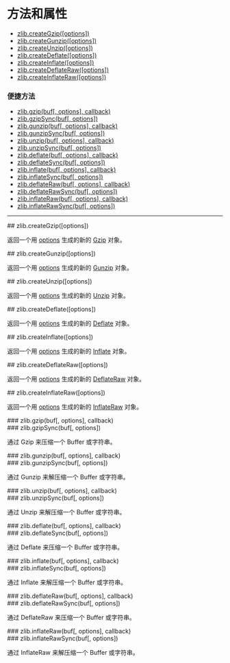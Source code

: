 # 方法和属性

* [zlib.createGzip([options])](#createGzip)
* [zlib.createGunzip([options])](#createGunzip)
* [zlib.createUnzip([options])](#createUnzip)
* [zlib.createDeflate([options])](#createDeflate)
* [zlib.createInflate([options])](#createInflate)
* [zlib.createDeflateRaw([options])](#createDeflateRaw)
* [zlib.createInflateRaw([options])](#createInflateRaw)

### 便捷方法

* [zlib.gzip(buf[, options], callback)](#gzip)
* [zlib.gzipSync(buf[, options])](#gzipSync)
* [zlib.gunzip(buf[, options], callback)](#gunzip)
* [zlib.gunzipSync(buf[, options])](#gunzipSync)
* [zlib.unzip(buf[, options], callback)](#unzip)
* [zlib.unzipSync(buf[, options])](#unzipSync)
* [zlib.deflate(buf[, options], callback)](#deflate)
* [zlib.deflateSync(buf[, options])](#deflateSync)
* [zlib.inflate(buf[, options], callback)](#inflate)
* [zlib.inflateSync(buf[, options])](#inflateSync)
* [zlib.deflateRaw(buf[, options], callback)](#deflateRaw)
* [zlib.deflateRawSync(buf[, options])](#deflateRawSync)
* [zlib.inflateRaw(buf[, options], callback)](#inflateRaw)
* [zlib.inflateRawSync(buf[, options])](#inflateRawSync)

--------------------------------------------------


<div id="createGzip" class="anchor"></div>
## zlib.createGzip([options])

返回一个用 [options](./class_options.md#) 生成的新的 [Gzip](./zlib_class.md#Gzip) 对象。


<div id="createGunzip" class="anchor"></div>
## zlib.createGunzip([options])

返回一个用 [options](./class_options.md#) 生成的新的 [Gunzip](./zlib_class.md#Gunzip) 对象。


<div id="createUnzip" class="anchor"></div>
## zlib.createUnzip([options])

返回一个用 [options](./class_options.md#) 生成的新的 [Unzip](./zlib_class.md#Unzip) 对象。


<div id="createDeflate" class="anchor"></div>
## zlib.createDeflate([options])

返回一个用 [options](./class_options.md#) 生成的新的 [Deflate](./zlib_class.md#Deflate) 对象。


<div id="createInflate" class="anchor"></div>
## zlib.createInflate([options])

返回一个用 [options](./class_options.md#) 生成的新的 [Inflate](./zlib_class.md#Inflate) 对象。


<div id="createDeflateRaw" class="anchor"></div>
## zlib.createDeflateRaw([options])

返回一个用 [options](./class_options.md#) 生成的新的 [DeflateRaw](./zlib_class.md#DeflateRaw) 对象。


<div id="createInflateRaw" class="anchor"></div>
## zlib.createInflateRaw([options])

返回一个用 [options](./class_options.md#) 生成的新的 [InflateRaw](./zlib_class.md#InflateRaw) 对象。


<div id="gzip" class="anchor"></div>
### zlib.gzip(buf[, options], callback)
<div id="gzipSync" class="anchor"></div>
### zlib.gzipSync(buf[, options])

通过 Gzip 来压缩一个 Buffer 或字符串。


<div id="gunzip" class="anchor"></div>
### zlib.gunzip(buf[, options], callback)
<div id="gunzipSync" class="anchor"></div>
### zlib.gunzipSync(buf[, options])

通过 Gunzip 来解压缩一个 Buffer 或字符串。


<div id="unzip" class="anchor"></div>
### zlib.unzip(buf[, options], callback)
<div id="unzipSync" class="anchor"></div>
### zlib.unzipSync(buf[, options])

通过 Unzip 来解压缩一个 Buffer 或字符串。


<div id="deflate" class="anchor"></div>
### zlib.deflate(buf[, options], callback)
<div id="deflateSync" class="anchor"></div>
### zlib.deflateSync(buf[, options])

通过 Deflate 来压缩一个 Buffer 或字符串。


<div id="inflate" class="anchor"></div>
### zlib.inflate(buf[, options], callback)
<div id="inflateSync" class="anchor"></div>
### zlib.inflateSync(buf[, options])

通过 Inflate 来解压缩一个 Buffer 或字符串。


<div id="deflateRaw" class="anchor"></div>
### zlib.deflateRaw(buf[, options], callback)
<div id="deflateRawSync" class="anchor"></div>
### zlib.deflateRawSync(buf[, options])

通过 DeflateRaw 来压缩一个 Buffer 或字符串。


<div id="inflateRaw" class="anchor"></div>
### zlib.inflateRaw(buf[, options], callback)
<div id="inflateRawSync" class="anchor"></div>
### zlib.inflateRawSync(buf[, options])

通过 InflateRaw 来解压缩一个 Buffer 或字符串。